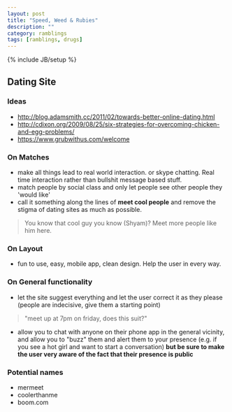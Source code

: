 ```yaml
---
layout: post
title: "Speed, Weed & Rubies"
description: ""
category: ramblings
tags: [ramblings, drugs]
---
```

{% include JB/setup %}

## Dating Site

### Ideas
- http://blog.adamsmith.cc/2011/02/towards-better-online-dating.html
- http://cdixon.org/2009/08/25/six-strategies-for-overcoming-chicken-and-egg-problems/
- https://www.grubwithus.com/welcome


### On Matches
- make all things lead to real world interaction. or skype chatting. Real time interaction rather than bullshit message based stuff.
- match people by social class and only let people see other people they 'would like'
- call it something along the lines of **meet cool people** and remove the stigma of dating sites as much as possible.
>You know that cool guy you know (Shyam)? Meet more people like him here.

### On Layout
- fun to use, easy, mobile app, clean design. Help the user in every way.

### On General functionality
- let the site suggest everything and let the user correct it as they please (people are indecisive, give them a starting point)
>"meet up at 7pm on friday, does this suit?"

- allow you to chat with anyone on their phone app in the general vicinity, and allow you to "buzz" them and alert them to your presence (e.g. if you see a hot girl and want to start a conversation) **but be sure to make the user very aware of the fact that their presence is public**

### Potential names
- mermeet
- coolerthanme
- boom.com